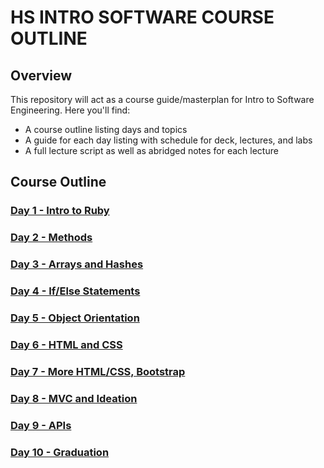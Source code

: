 # HS INTRO SOFTWARE COURSE OUTLINE

## Overview
This repository will act as a course guide/masterplan for Intro to Software Engineering. 
Here you'll find:

+ A course outline listing days and topics
+ A guide for each day listing with schedule for deck, lectures, and labs
+ A full lecture script as well as abridged notes for each lecture

## Course Outline

### [Day 1 - Intro to Ruby](day-01)

### [Day 2 - Methods](day-02)

### [Day 3 - Arrays and Hashes](day-03)

### [Day 4 - If/Else Statements](day-04)

### [Day 5 - Object Orientation](day-05)

### [Day 6 - HTML and CSS](day-06)

### [Day 7 - More HTML/CSS, Bootstrap](day-07)

### [Day 8 - MVC and Ideation](day-08)

### [Day 9 - APIs](day-09)

### [Day 10 - Graduation](day-10)

